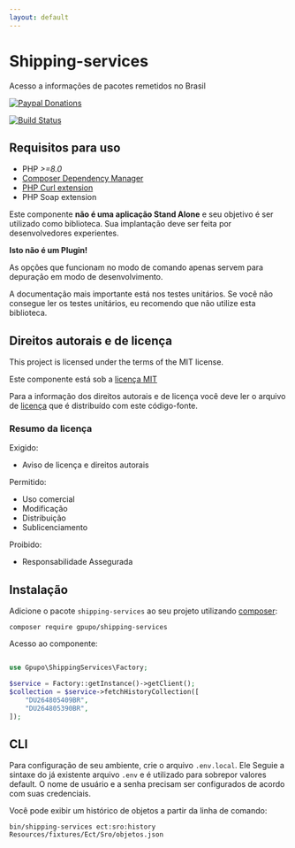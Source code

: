 ```yaml
---
layout: default
---
```

# Shipping-services

Acesso a informações de pacotes remetidos no Brasil

[![Paypal Donations](https://www.paypalobjects.com/en_US/i/btn/btn_donate_SM.gif)](https://www.paypal.com/cgi-bin/webscr?cmd=_s-xclick&hosted_button_id=EK6F2WRKG7GNN&item_name=shipping-services)

[![Build Status](https://secure.travis-ci.org/gpupo/shipping-services.png?branch=main)](http://travis-ci.org/gpupo/shipping-services)


## Requisitos para uso

- PHP *>=8.0*
- [Composer Dependency Manager](http://getcomposer.org)
- [PHP Curl extension](http://php.net/manual/en/intro.curl.php)
- PHP Soap extension


Este componente **não é uma aplicação Stand Alone** e seu objetivo é ser utilizado como biblioteca.
Sua implantação deve ser feita por desenvolvedores experientes.

**Isto não é um Plugin!**

As opções que funcionam no modo de comando apenas servem para depuração em modo de
desenvolvimento.

A documentação mais importante está nos testes unitários. Se você não consegue ler os testes unitários, eu recomendo que não utilize esta biblioteca.


## Direitos autorais e de licença

This project is licensed under the terms of the MIT license.

Este componente está sob a [licença MIT](https://github.com/gpupo/common-sdk/blob/master/LICENSE)

Para a informação dos direitos autorais e de licença você deve ler o arquivo
de [licença](https://github.com/gpupo/common-sdk/blob/master/LICENSE) que é distribuído com este código-fonte.

### Resumo da licença

Exigido:

- Aviso de licença e direitos autorais

Permitido:

- Uso comercial
- Modificação
- Distribuição
- Sublicenciamento

Proibido:

- Responsabilidade Assegurada

## Instalação

Adicione o pacote ``shipping-services`` ao seu projeto utilizando [composer](http://getcomposer.org):

    composer require gpupo/shipping-services


Acesso ao componente:

```php

use Gpupo\ShippingServices\Factory;

$service = Factory::getInstance()->getClient();
$collection = $service->fetchHistoryCollection([
	"DU264805409BR",
	"DU264805390BR",
]);


```

## CLI

Para configuração de seu ambiente, crie o arquivo ``.env.local``. Ele Seguie a sintaxe do já existente arquivo ``.env`` e é utilizado para sobrepor valores default. O nome de usuário e a senha precisam ser configurados de acordo com suas credenciais.


Você pode exibir um histórico de objetos a partir da linha de comando:

	bin/shipping-services ect:sro:history Resources/fixtures/Ect/Sro/objetos.json

